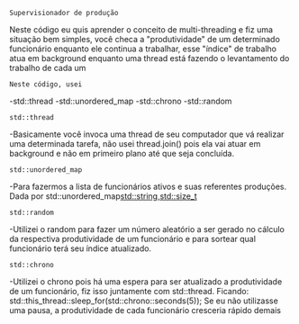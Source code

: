 ``Supervisionador de produção``

Neste código eu quis aprender o conceito de multi-threading e fiz uma situação bem simples, você checa a "produtividade" de um determinado funcionário enquanto ele continua a trabalhar, esse "índice" de trabalho atua em background enquanto uma thread está fazendo o levantamento do trabalho de cada um

``Neste código, usei``

-std::thread
-std::unordered_map
-std::chrono
-std::random

``std::thread``

-Basicamente você invoca uma thread de seu computador que vá realizar uma determinada tarefa, não usei thread.join() pois ela vai atuar em background e não em primeiro plano até que seja concluída. 

``std::unordered_map``

-Para fazermos a lista de funcionários ativos e suas referentes produções. Dada por std::unordered_map<std::string,std::size_t>

``std::random``

-Utilizei o random para fazer um número aleatório a ser gerado no cálculo da respectiva produtividade de um funcionário e para sortear qual funcionário terá seu índice atualizado.

``std::chrono``

-Utilizei o chrono pois há uma espera para ser atualizado a produtividade de um funcionário, fiz isso juntamente com std::thread. Ficando:
std::this_thread::sleep_for(std::chrono::seconds(5));
Se eu não utilizasse uma pausa, a produtividade de cada funcionário cresceria rápido demais